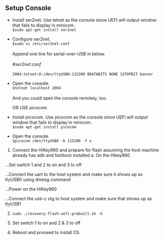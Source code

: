Setup Console
----------------

   * Install ser2net. Use telnet as the console since UEFI will output window
     that fails to display in minicom.
     <br>`$sudo apt-get install ser2net`</br>

   * Configure ser2net.
     <br>`$sudo vi /etc/ser2net.conf`</br>
     <br>Append one line for serial-over-USB in below.</br>
     <br>_#ser2net.conf_</br>
     <br>`2004:telnet:0:/dev/ttyUSB0:115200 8DATABITS NONE 1STOPBIT banner`</br>

   * Open the console.
     <br>`$telnet localhost 2004`</br>
     <br>And you could open the console remotely, too.</br>

     OR USE picocom

   * Install picocom. Use picocom as the console since UEFI will output window
     that fails to display in minicom.
     <br>`$sudo apt-get install picocom`</br>
     
   * Open the console.
     <br>`$picocom /dev/ttyUSB0 -b 115200 -f x`</br>

1. Connect the HiKey960 and prepare for flash assuming the host machine already has adb and fastboot installed
a. 
On the Hikey960 

  ...Set switch 1 and 2 to on and 3 to off 

  ...Connect the uart to the host system and make sure it shows up as ttyUSB0 using dmesg command 

  ...Power on the HiKey960 

  ...Connect the usb-c otg to host system and make sure that shows up as ttyUSB1

2. ``` sudo ./recovery-flash-uefi-prebuilt.sh -h ```

3. Set switch 1 to on and 2 & 3 to off

4. Reboot and proceed to install OS.
